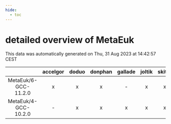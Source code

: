 ```yaml
---
hide:
  - toc
---
```


detailed overview of MetaEuk
============================


This data was automatically generated on Thu, 31 Aug 2023 at 14:42:57 CEST  

| |accelgor|doduo|donphan|gallade|joltik|skitty|swalot|victini|
| :---: | :---: | :---: | :---: | :---: | :---: | :---: | :---: | :---: |
|MetaEuk/6-GCC-11.2.0|x|x|x|-|x|x|x|x|
|MetaEuk/4-GCC-10.2.0|-|x|x|x|x|x|x|x|
